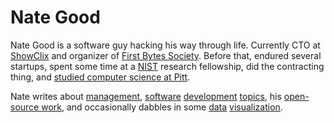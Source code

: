 # Nate Good

Nate Good is a software guy hacking his way through life.
Currently CTO at [ShowClix](http://www.showclix.com) and
organizer of [First Bytes Society](http://firstbytes.org).
Before that, endured several startups, spent some time
at a [NIST](http://nist.gov) research fellowship, did the contracting thing, and [studied computer science at Pitt](http://cs.pitt.edu).

Nate writes about [management](/software-engibeering-recruiting-revisted), [software](/javascript-prototype-object-oriented-programm) [development](/restful-intro) [topics](/client-side-certificate-authentication-in-ngi), his [open-source work](/httpful-the-sane-php-http-library), and occasionally dabbles in some [data](http://bl.ocks.org/nategood/5868e870b1c668c660f1) [visualization](http://bl.ocks.org/nategood/3e80174346534e754a28).
